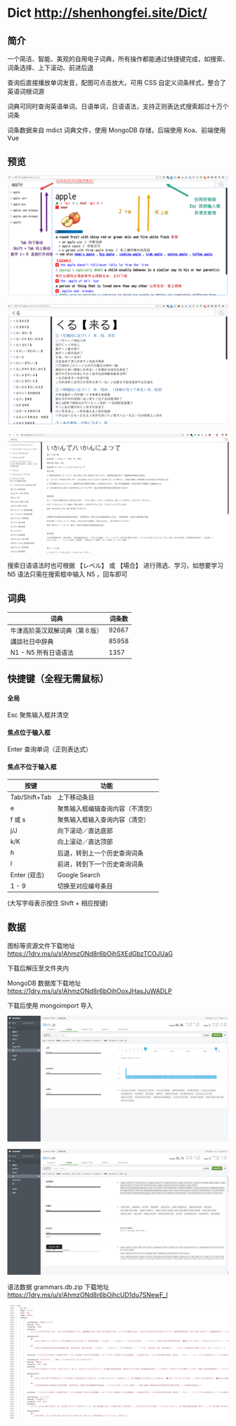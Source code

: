 # Dict http://shenhongfei.site/Dict/

## 简介

一个简洁、智能、美观的自用电子词典，所有操作都能通过快捷键完成，如搜索、词条选择、上下滚动、前进后退

查询后直接播放单词发音，配图可点击放大，可用 CSS 自定义词条样式，整合了英语词根词源

词典可同时查询英语单词、日语单词，日语语法，支持正则表达式搜索超过十万个词条

词条数据来自 mdict 词典文件，使用 MongoDB 存储，后端使用 Koa、前端使用 Vue

## 预览

![2](demo/2.png?raw=true)

![1](demo/1.png?raw=true)

![3](demo/3.png)

搜索日语语法时也可根据 【レベル】 或 【場合】 进行筛选、学习，如想要学习 N5 语法只需在搜索框中输入 N5 ，回车即可

## 词典

| 词典                           | 词条数 |
| ------------------------------ | ------ |
| 牛津高阶英汉双解词典（第８版） | 92667  |
| 講談社日中辞典                 | 85958  |
| N1 - N5 所有日语语法           | 1357   |

## 快捷键（全程无需鼠标）

#### 全局

Esc 聚焦输入框并清空

#### 焦点位于输入框

Enter 查询单词（正则表达式）

#### 焦点不位于输入框

| 按键          | 功能                             |
| ------------- | -------------------------------- |
| Tab/Shift+Tab | 上下移动条目                     |
| e             | 聚焦输入框编辑查询内容（不清空） |
| f 或 s        | 聚焦输入框输入查询内容（清空）   |
| j/J           | 向下滚动／直达底部               |
| k/K           | 向上滚动／直达顶部               |
| h             | 后退，转到上一个历史查询词条     |
| l             | 前进，转到下一个历史查询词条     |
| Enter (双击)  | Google Search                    |
| 1 - 9         | 切换至对应编号条目               |

(大写字母表示按住 Shift + 相应按键)

## 数据

图标等资源文件下载地址 https://1drv.ms/u/s!AhmzONd8r6bOjhSXEdGbzTCOJUaG

下载后解压至文件夹内



MongoDB 数据库下载地址 https://1drv.ms/u/s!AhmzONd8r6bOjhOoxJHasJuWADLP

下载后使用 mongoimport 导入

![MongoDB](demo/mongodb-01.png?raw=true)

![MongoDB](demo/mongodb-02.png?raw=true)



语法数据 grammars.db.zip 下载地址 https://1drv.ms/u/s!AhmzONd8r6bOjhcUD1du7SNewF_I

![grammars.png](demo/grammars.png)

